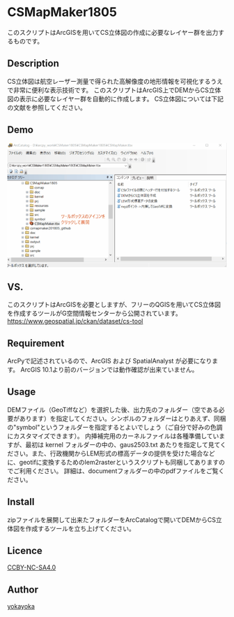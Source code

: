 CSMapMaker1805
====

このスクリプトはArcGISを用いてCS立体図の作成に必要なレイヤー群を出力するものです。
## Description
CS立体図は航空レーザー測量で得られた高解像度の地形情報を可視化するうえで非常に便利な表示技術です。
このスクリプトはArcGIS上でDEMからCS立体図の表示に必要なレイヤー群を自動的に作成します。
CS立体図については下記の文献を参照してください。


## Demo
![CSMapMaker](resources/csmap_demo_s.gif)
## VS.
このスクリプトはArcGISを必要としますが、フリーのQGISを用いてCS立体図を作成するツールがG空間情報センターから公開されています。
https://www.geospatial.jp/ckan/dataset/cs-tool

## Requirement
ArcPyで記述されているので、ArcGIS および SpatialAnalyst が必要になります。
ArcGIS 10.1より前のバージョンでは動作確認が出来ていません。

## Usage
DEMファイル（GeoTiffなど）を選択した後、出力先のフォルダー（空である必要があります）を指定してください。シンボルのフォルダーはとりあえず、同梱の"symbol"というフォルダーを指定するとよいでしょう（ご自分で好みの色調にカスタマイズできます）。
内挿補完用のカーネルファイルは各種準備していますが、最初は kernel フォルダーの中の、gaus2503.txt あたりを指定して見てください。また、行政機関からLEM形式の標高データの提供を受けた場合などに、geotifに変換するためのlem2rasterというスクリプトも同梱してありますのでご利用ください。
詳細は、documentフォルダーの中のpdfファイルをご覧ください。

## Install
zipファイルを展開して出来たフォルダーをArcCatalogで開いてDEMからCS立体図を作成するツールを立ち上げてください。

## Licence

[CCBY-NC-SA4.0](https://creativecommons.org/licenses/by-nc-sa/4.0/)

## Author
[yokayoka](https://github.com/yokayoka)

